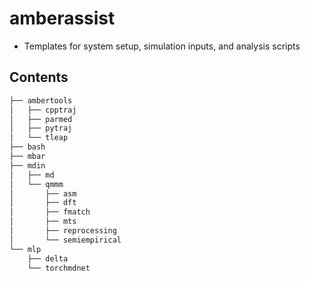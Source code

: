 # amberassist

- Templates for system setup, simulation inputs, and analysis scripts 

## Contents

```bash
├── ambertools
│   ├── cpptraj
│   ├── parmed
│   ├── pytraj
│   └── tleap
├── bash
├── mbar
├── mdin
│   ├── md
│   └── qmmm
│       ├── asm
│       ├── dft
│       ├── fmatch
│       ├── mts
│       ├── reprocessing
│       └── semiempirical
└── mlp
    ├── delta
    └── torchmdnet
```
